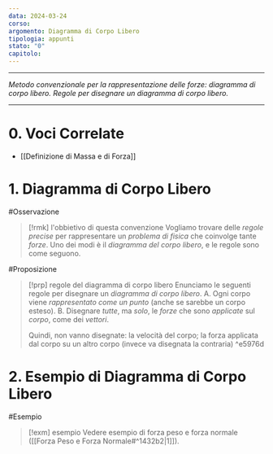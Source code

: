 ```yaml
---
data: 2024-03-24
corso: 
argomento: Diagramma di Corpo Libero
tipologia: appunti
stato: "0"
capitolo:
---
```

- - -
*Metodo convenzionale per la rappresentazione delle forze: diagramma di corpo libero. Regole per disegnare un diagramma di corpo libero.*
- - -
# 0. Voci Correlate
- [[Definizione di Massa e di Forza]]
# 1. Diagramma di Corpo Libero
#Osservazione 
> [!rmk] l'obbietivo di questa convenzione
> Vogliamo trovare delle *regole precise* per rappresentare un *problema di fisica* che coinvolge tante *forze*. Uno dei modi è il *diagramma del corpo libero*, e le regole sono come seguono.

#Proposizione 
> [!prp] regole del diagramma di corpo libero
> Enunciamo le seguenti regole per disegnare un *diagramma di corpo libero*.
> A. Ogni corpo viene *rappresentato come un punto* (anche se sarebbe un corpo esteso).
> B. Disegnare *tutte*, ma *solo*, le *forze* che sono *applicate* sul *corpo*, come dei *vettori*.
> 
> Quindi, non vanno disegnate: la velocità del corpo; la forza applicata dal corpo su un altro corpo (invece va disegnata la contraria)
^e5976d

# 2. Esempio di Diagramma di Corpo Libero
#Esempio 
> [!exm] esempio
> Vedere esempio di forza peso e forza normale ([[Forza Peso e Forza Normale#^1432b2|1]]).

